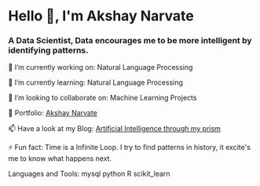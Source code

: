 #                         Hello 👋, I'm Akshay Narvate
###   A Data Scientist, Data encourages me to be more intelligent by identifying patterns.

🔭 I’m currently working on: Natural Language Processing

🌱 I’m currently learning: Natural Language Processing

👯 I’m looking to collaborate on: Machine Learning Projects

🎯 Portfolio: [Akshay Narvate](https://akshaynarvate-resume-app-streamlit-app-y86511.streamlitapp.com/)

📫 Have a look at my Blog: [Artificial Intelligence through my prism](https://medium.com/@akshaynarvate786123/artificial-intelligence-through-my-prism-49409468648a)

⚡ Fun fact: Time is a Infinite Loop. I try to find patterns in history, it excite's me to know what happens next.

Languages and Tools:
mysql python R scikit_learn 
